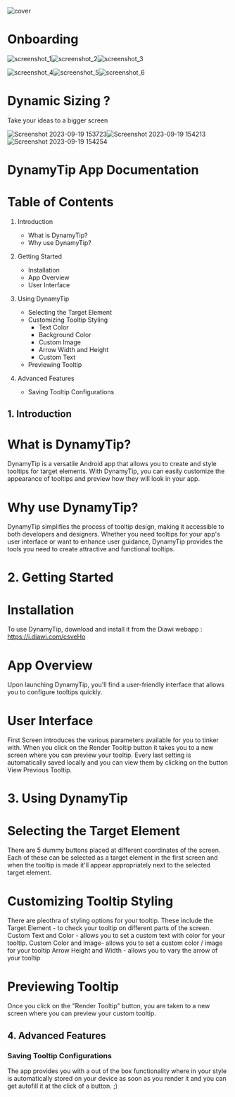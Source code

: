 ![cover](https://github.com/shikharr-ag/dynamic_tooltip_plotline/assets/52531507/207890ec-bda2-47cf-b210-4d006e32d4a4)




# Onboarding

![screenshot_1](https://github.com/shikharr-ag/dynamic_tooltip_plotline/assets/52531507/f16b0517-1eef-4b2c-ad27-f715704344ad)![screenshot_2](https://github.com/shikharr-ag/dynamic_tooltip_plotline/assets/52531507/37dfd8b0-31a6-4c62-906d-99eb04a34065)![screenshot_3](https://github.com/shikharr-ag/dynamic_tooltip_plotline/assets/52531507/361d91b2-e990-43df-a2d1-f90e7f904d74)


![screenshot_4](https://github.com/shikharr-ag/dynamic_tooltip_plotline/assets/52531507/7a113ae4-be01-42d4-8536-13bdd588add5)![screenshot_5](https://github.com/shikharr-ag/dynamic_tooltip_plotline/assets/52531507/249d74b3-26d5-4f45-9246-40d7b6a68cef)![screenshot_6](https://github.com/shikharr-ag/dynamic_tooltip_plotline/assets/52531507/3c36335b-d330-4771-bfff-840b70fa2e23)

# Dynamic Sizing ? 
Take your ideas to a bigger screen


![Screenshot 2023-09-19 153723](https://github.com/shikharr-ag/dynamic_tooltip_plotline/assets/52531507/a3fb17c3-4544-404c-98f7-43f146880594)![Screenshot 2023-09-19 154213](https://github.com/shikharr-ag/dynamic_tooltip_plotline/assets/52531507/9b53950a-1782-49b1-9b18-c778327c8c81)![Screenshot 2023-09-19 154254](https://github.com/shikharr-ag/dynamic_tooltip_plotline/assets/52531507/ce69e4a0-2271-4bd0-a23c-e913806da30a)

# DynamyTip App Documentation

# Table of Contents

1. Introduction
   - What is DynamyTip?
   - Why use DynamyTip?
   
2. Getting Started
   - Installation
   - App Overview
   - User Interface
   
3. Using DynamyTip
   - Selecting the Target Element
   - Customizing Tooltip Styling
      - Text Color
      - Background Color
      - Custom Image
      - Arrow Width and Height
      - Custom Text
   - Previewing Tooltip
   
4. Advanced Features
   - Saving Tooltip Configurations
  
   
## 1. Introduction

# What is DynamyTip?
DynamyTip is a versatile Android app that allows you to create and style tooltips for target elements. With DynamyTip, you can easily customize the appearance of tooltips and preview how they will look in your app.

# Why use DynamyTip?
DynamyTip simplifies the process of tooltip design, making it accessible to both developers and designers. Whether you need tooltips for your app's user interface or want to enhance user guidance, DynamyTip provides the tools you need to create attractive and functional tooltips.

# 2. Getting Started

# Installation
To use DynamyTip, download and install it from the Diawi webapp : https://i.diawi.com/csveHo

# App Overview
Upon launching DynamyTip, you'll find a user-friendly interface that allows you to configure tooltips quickly.

# User Interface
First Screen introduces the various parameters available for you to tinker with.
When you click on the Render Tooltip button it takes you to a new screen where you can preview your tooltip.
Every last setting is automatically saved locally and you can view them by clicking on the button View Previous Tooltip.

# 3. Using DynamyTip

# Selecting the Target Element
There are 5 dummy buttons placed at different coordinates of the screen. 
Each of these can be selected as a target element in the first screen and when the tooltip is made it'll appear appropriately next to the selected target element.

# Customizing Tooltip Styling
There are pleothra of styling options for your tooltip.
These include the Target Element - to check your tooltip on different parts of the screen.
Custom Text and Color - allows you to set a custom text with color for your tooltip.
Custom Color and Image- allows you to set a custom color / image for your tooltip
Arrow Height and Width - allows you to vary the arrow of your tooltip

# Previewing Tooltip
Once you click on the "Render Tooltip" button, you are taken to a new screen where you can preview your custom tooltip.

## 4. Advanced Features

### Saving Tooltip Configurations
The app provides you with a out of the box functionality where in your style is automatically stored on your device as soon as you render it and you can get autofill it at the click of a button. ;)


